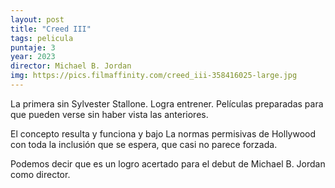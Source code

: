 ```yaml
---
layout: post
title: "Creed III"
tags: pelicula
puntaje: 3
year: 2023
director: Michael B. Jordan
img: https://pics.filmaffinity.com/creed_iii-358416025-large.jpg
---
```


La primera sin Sylvester Stallone. Logra entrener. Películas preparadas para que pueden verse sin haber vista las anteriores.

El concepto resulta y funciona y bajo La normas permisivas de Hollywood con toda la inclusión que se espera, que casi no parece forzada.

Podemos decir que es un logro acertado para el debut de Michael B. Jordan como director. 
